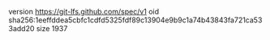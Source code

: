 version https://git-lfs.github.com/spec/v1
oid sha256:1eeffddea5cbfc1cdfd5325fdf89c13904e9b9c1a74b43843fa721ca533add20
size 1937
